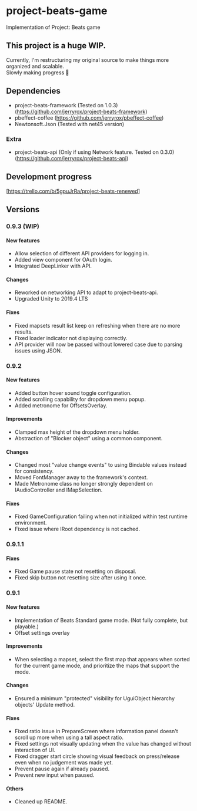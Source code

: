 # project-beats-game
Implementation of Project: Beats game
  
## This project is a huge WIP.
Currently, I'm restructuring my original source to make things more organized and scalable.  
Slowly making progress 🧩

## Dependencies
- project-beats-framework (Tested on 1.0.3) (https://github.com/jerryrox/project-beats-framework)
- pbeffect-coffee (https://github.com/jerryrox/pbeffect-coffee)
- Newtonsoft.Json (Tested with net45 version)
### Extra
- project-beats-api (Only if using Network feature. Tested on 0.3.0) (https://github.com/jerryrox/project-beats-api)

## Development progress
[https://trello.com/b/5gpuJrRa/project-beats-renewed]

## Versions
### 0.9.3 (WIP)
#### New features
- Allow selection of different API providers for logging in.
- Added view component for OAuth login.
- Integrated DeepLinker with API.
#### Changes
- Reworked on networking API to adapt to project-beats-api.
- Upgraded Unity to 2019.4 LTS
#### Fixes
- Fixed mapsets result list keep on refreshing when there are no more results.
- Fixed loader indicator not displaying correctly.
- API provider will now be passed without lowered case due to parsing issues using JSON.

### 0.9.2
#### New features
- Added button hover sound toggle configuration.
- Added scrolling capability for dropdown menu popup.
- Added metronome for OffsetsOverlay.
#### Improvements
- Clamped max height of the dropdown menu holder.
- Abstraction of "Blocker object" using a common component.
#### Changes
- Changed most "value change events" to using Bindable values instead for consistency.
- Moved FontManager away to the framework's context.
- Made Metronome class no longer strongly dependent on IAudioController and IMapSelection.
#### Fixes
- Fixed GameConfiguration failing when not initialized within test runtime environment.
- Fixed issue where IRoot dependency is not cached.

### 0.9.1.1
#### Fixes
- Fixed Game pause state not resetting on disposal.
- Fixed skip button not resetting size after using it once.

### 0.9.1
#### New features
- Implementation of Beats Standard game mode. (Not fully complete, but playable.)
- Offset settings overlay
#### Improvements
- When selecting a mapset, select the first map that appears when sorted for the current game mode, and prioritize the maps that support the mode.
#### Changes
- Ensured a minimum "protected" visibility for UguiObject hierarchy objects' Update method.
#### Fixes
- Fixed ratio issue in PrepareScreen where information panel doesn't scroll up more when using a tall aspect ratio.
- Fixed settings not visually updating when the value has changed without interaction of UI.
- Fixed dragger start circle showing visual feedback on press/release even when no judgement was made yet.
- Prevent pause again if already paused.
- Prevent new input when paused.
#### Others
- Cleaned up README.